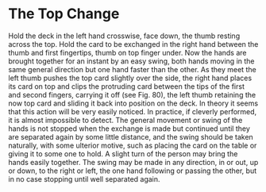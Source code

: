 # The Top Change

Hold the deck in the left hand crosswise, face down, the thumb resting across the top. Hold the card to be exchanged in the right hand between the thumb and first fingertips, thumb on top finger under. Now the hands are brought together for an instant by an easy swing, both hands moving in the same general direction but one hand faster than the other. As they meet the left thumb pushes the top card slightly over the side, the right hand places its card on top and clips the protruding card between the tips of the first and second fingers, carrying it off \(see Fig. 80\), the left thumb retaining the now top card and sliding it back into position on the deck. In theory it seems that this action will be very easily noticed. In practice, if cleverly performed, it is almost impossible to detect. The general movement or swing of the hands is not stopped when the exchange is made but continued until they are separated again by some little distance, and the swing should be taken naturally, with some ulterior motive, such as placing the card on the table or giving it to some one to hold. A slight turn of the person may bring the hands easily together. The swing may be made in any direction, in or out, up or down, to the right or left, the one hand following or passing the other, but in no case stopping until well separated again.

